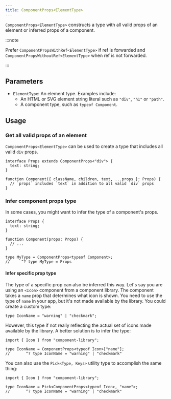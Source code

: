 ```yaml
---
title: ComponentProps<ElementType>
---
```


`ComponentProps<ElementType>` constructs a type with all valid props of an element or inferred props of a component.

:::note

Prefer `ComponentPropsWithRef<ElementType>` if ref is forwarded and `ComponentPropsWithoutRef<ElementType>` when ref is not forwarded.

:::

## Parameters

- `ElementType`: An element type. Examples include:
  - An HTML or SVG element string literal such as `"div"`, `"h1"` or `"path"`.
  - A component type, such as `typeof Component`.

## Usage

### Get all valid props of an element

`ComponentProps<ElementType>` can be used to create a type that includes all valid `div` props.

```tsx
interface Props extends ComponentProps<"div"> {
  text: string;
}

function Component({ className, children, text, ...props }: Props) {
  // `props` includes `text` in addition to all valid `div` props
}
```

### Infer component props type

In some cases, you might want to infer the type of a component's props.

```tsx
interface Props {
  text: string;
}

function Component(props: Props) {
  // ...
}

type MyType = ComponentProps<typeof Component>;
//     ^? type MyType = Props
```

#### Infer specific prop type

The type of a specific prop can also be inferred this way. Let's say you are using an `<Icon>` component from a component library. The component takes a `name` prop that determines what icon is shown. You need to use the type of `name` in your app, but it's not made available by the library. You could create a custom type:

```tsx
type IconName = "warning" | "checkmark";
```

However, this type if not really reflecting the actual set of icons made available by the library. A better solution is to infer the type:

```tsx
import { Icon } from "component-library";

type IconName = ComponentProps<typeof Icon>["name"];
//       ^? type IconName = "warning" | "checkmark"
```

You can also use the `Pick<Type, Keys>` utility type to accomplish the same thing:

```tsx
import { Icon } from "component-library";

type IconName = Pick<ComponentProps<typeof Icon>, "name">;
//       ^? type IconName = "warning" | "checkmark"
```
